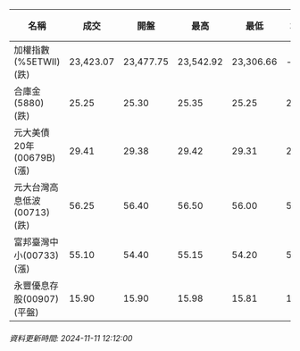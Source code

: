 | 名稱 | 成交 | 開盤 | 最高 | 最低 | 均價 | 成交金額(億) | 昨收 | 漲跌幅 | 漲跌 | 總量 | 昨量 | 振幅 |
| -------- | -------- | -------- | -------- |-------- | -------- | -------- |-------- |-------- |-------- | -------- | -------- |-------- |
|加權指數(%5ETWII) (跌)|23,423.07|23,477.75|23,542.92|23,306.66|-|2,642.21|23,553.89|0.56%|130.82|5,420,633|0|1.00%|
|合庫金(5880) (跌)|25.25|25.30|25.35|25.25|25.27|0.753|25.30|0.20%|0.05|2,979|3,945|0.40%|
|元大美債20年(00679B) (漲)|29.41|29.38|29.42|29.31|29.36|12.46|29.15|0.89%|0.26|42,423|55,628|0.38%|
|元大台灣高息低波(00713) (跌)|56.25|56.40|56.50|56.00|56.14|7.86|56.40|0.27%|0.15|13,994|13,057|0.89%|
|富邦臺灣中小(00733) (漲)|55.10|54.40|55.15|54.20|54.73|0.378|54.40|1.29%|0.70|690|1,449|1.75%|
|永豐優息存股(00907) (平盤)|15.90|15.90|15.98|15.81|15.85|0.213|15.90|0.00%|0.00|1,340|3,255|1.07%|
###### 資料更新時間: 2024-11-11 12:12:00